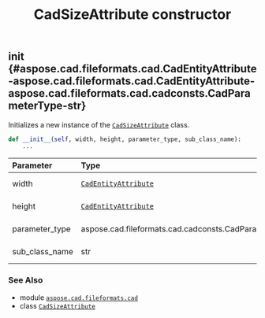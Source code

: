 ﻿---
title: CadSizeAttribute constructor
second_title: Aspose.CAD for Python via .NET API References
description: 
type: docs
weight: 10
url: /python-net/aspose.cad.fileformats.cad/cadsizeattribute/__init__/
is_root: false
---

## __init__ {#aspose.cad.fileformats.cad.CadEntityAttribute-aspose.cad.fileformats.cad.CadEntityAttribute-aspose.cad.fileformats.cad.cadconsts.CadParameterType-str}

Initializes a new instance of the [`CadSizeAttribute`](/cad/python-net/aspose.cad.fileformats.cad/cadsizeattribute) class.



```python
def __init__(self, width, height, parameter_type, sub_class_name):
    ...
```


| Parameter | Type | Description |
| :- | :- | :- |
| width | [`CadEntityAttribute`](/cad/python-net/aspose.cad.fileformats.cad/cadentityattribute) | Width attribute. |
| height | [`CadEntityAttribute`](/cad/python-net/aspose.cad.fileformats.cad/cadentityattribute) | Height attribute. |
| parameter_type | aspose.cad.fileformats.cad.cadconsts.CadParameterType | Parameter type. |
| sub_class_name | str | Subclass name. |



### See Also
* module [`aspose.cad.fileformats.cad`](../../)
* class [`CadSizeAttribute`](/cad/python-net/aspose.cad.fileformats.cad/cadsizeattribute)
